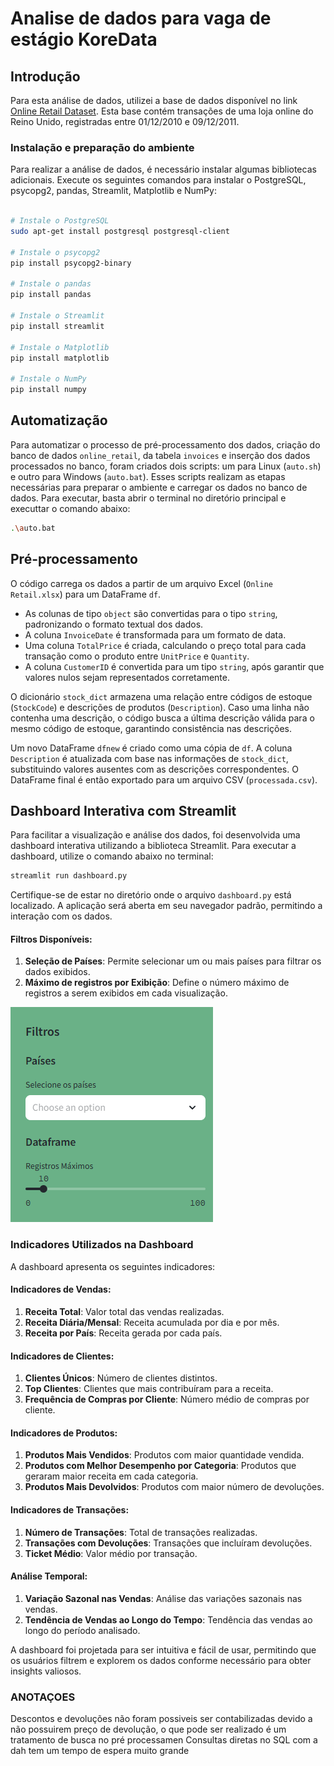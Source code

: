 # Analise de dados para vaga de estágio KoreData

## Introdução

Para esta análise de dados, utilizei a base de dados disponível no link [Online Retail Dataset](https://archive.ics.uci.edu/dataset/352/online+retail). Esta base contém transações de uma loja online do Reino Unido, registradas entre 01/12/2010 e 09/12/2011.

### Instalação e preparação do ambiente

Para realizar a análise de dados, é necessário instalar algumas bibliotecas adicionais. Execute os seguintes comandos para instalar o PostgreSQL, psycopg2, pandas, Streamlit, Matplotlib e NumPy:

```bash

# Instale o PostgreSQL
sudo apt-get install postgresql postgresql-client

# Instale o psycopg2
pip install psycopg2-binary

# Instale o pandas
pip install pandas

# Instale o Streamlit
pip install streamlit

# Instale o Matplotlib
pip install matplotlib

# Instale o NumPy
pip install numpy
```

## Automatização

Para automatizar o processo de pré-processamento dos dados, criação do banco de dados `online_retail`, da tabela `invoices` e inserção dos dados processados no banco, foram criados dois scripts: um para Linux (`auto.sh`) e outro para Windows (`auto.bat`). Esses scripts realizam as etapas necessárias para preparar o ambiente e carregar os dados no banco de dados.
Para executar, basta abrir o terminal no diretório principal e executtar o comando abaixo:

```bash
.\auto.bat
```

## Pré-processamento


O código carrega os dados a partir de um arquivo Excel (`Online Retail.xlsx`) para um DataFrame `df`.   
- As colunas de tipo `object` são convertidas para o tipo `string`, padronizando o formato textual dos dados.
- A coluna `InvoiceDate` é transformada para um formato de data.
- Uma coluna `TotalPrice` é criada, calculando o preço total para cada transação como o produto entre `UnitPrice` e `Quantity`.
- A coluna `CustomerID` é convertida para um tipo `string`, após garantir que valores nulos sejam representados corretamente.

O dicionário `stock_dict` armazena uma relação entre códigos de estoque (`StockCode`) e descrições de produtos (`Description`). Caso uma linha não contenha uma descrição, o código busca a última descrição válida para o mesmo código de estoque, garantindo consistência nas descrições.

Um novo DataFrame `dfnew` é criado como uma cópia de `df`. A coluna `Description` é atualizada com base nas informações de `stock_dict`, substituindo valores ausentes com as descrições correspondentes. O DataFrame final é então exportado para um arquivo CSV (`processada.csv`).

## Dashboard Interativa com Streamlit

Para facilitar a visualização e análise dos dados, foi desenvolvida uma dashboard interativa utilizando a biblioteca Streamlit. Para executar a dashboard, utilize o comando abaixo no terminal:

```bash
streamlit run dashboard.py
```
Certifique-se de estar no diretório onde o arquivo `dashboard.py` está localizado. A aplicação será aberta em seu navegador padrão, permitindo a interação com os dados.

#### Filtros Disponíveis:
1. **Seleção de Países**: Permite selecionar um ou mais países para filtrar os dados exibidos.
2. **Máximo de registros por Exibição**: Define o número máximo de registros a serem exibidos em cada visualização.

![alt text](image-1.png)

### Indicadores Utilizados na Dashboard

A dashboard apresenta os seguintes indicadores:

#### Indicadores de Vendas:
1. **Receita Total**: Valor total das vendas realizadas.
2. **Receita Diária/Mensal**: Receita acumulada por dia e por mês.
3. **Receita por País**: Receita gerada por cada país.

#### Indicadores de Clientes:
1. **Clientes Únicos**: Número de clientes distintos.
2. **Top Clientes**: Clientes que mais contribuíram para a receita.
3. **Frequência de Compras por Cliente**: Número médio de compras por cliente.

#### Indicadores de Produtos:
1. **Produtos Mais Vendidos**: Produtos com maior quantidade vendida.
2. **Produtos com Melhor Desempenho por Categoria**: Produtos que geraram maior receita em cada categoria.
3. **Produtos Mais Devolvidos**: Produtos com maior número de devoluções.

#### Indicadores de Transações:
1. **Número de Transações**: Total de transações realizadas.
2. **Transações com Devoluções**: Transações que incluíram devoluções.
3. **Ticket Médio**: Valor médio por transação.

#### Análise Temporal:
1. **Variação Sazonal nas Vendas**: Análise das variações sazonais nas vendas.
2. **Tendência de Vendas ao Longo do Tempo**: Tendência das vendas ao longo do período analisado.

A dashboard foi projetada para ser intuitiva e fácil de usar, permitindo que os usuários filtrem e explorem os dados conforme necessário para obter insights valiosos.

### ANOTAÇOES

Descontos e devoluções não foram possiveis ser contabilizadas devido a não possuirem preço de devolução, o que pode ser realizado é um tratamento de busca no pré processamen
Consultas diretas no SQL com a dah tem um
tempo de espera muito grande